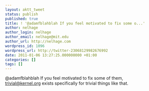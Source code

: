 ```yaml
---
layout: aktt_tweet
status: publish
published: true
title: ! '@adamfblahblah If you feel motivated to fix some o...'
author: nelhage
author_login: nelhage
author_email: nelhage@mit.edu
author_url: http://nelhage.com
wordpress_id: 1096
wordpress_url: http://twitter-23068129982676992
date: 2011-01-06 13:27:25.000000000 +01:00
categories: []
tags: []
---
```

@adamfblahblah If you feel motivated to fix some of them, trivial@kernel.org exists specifically for trivial things like that.
